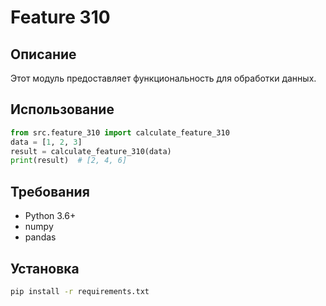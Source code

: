 # Feature 310
## Описание
Этот модуль предоставляет функциональность для обработки данных.
## Использование
```python
from src.feature_310 import calculate_feature_310
data = [1, 2, 3]
result = calculate_feature_310(data)
print(result)  # [2, 4, 6]
```
## Требования
- Python 3.6+
- numpy
- pandas
## Установка
```bash
pip install -r requirements.txt
```